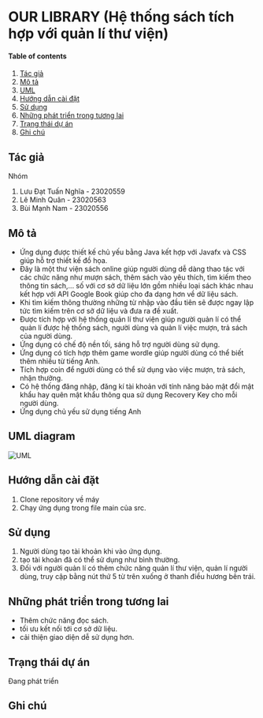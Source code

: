 # OUR LIBRARY (Hệ thống sách tích hợp với quản lí thư viện)
#### Table of contents
1. [Tác giả](#author)
2. [Mô tả](#description)
3. [UML](#uml)
4. [Hướng dẫn cài đặt](#install)
5. [Sử dụng](#usage)
6. [Những phát triển trong tương lai](#improvemnets)
7. [Trạng thái dự án](#status)
8. [Ghi chú](#note)
## Tác giả <a name="author"></a>
Nhóm 
1. Lưu Đạt Tuấn Nghĩa - 23020559
2. Lê Minh Quân - 23020563
3. Bùi Mạnh Nam - 23020556
## Mô tả <a name="description"></a>
- Ứng dụng được thiết kế chủ yếu bằng Java kết hợp với Javafx và CSS giúp hỗ trợ thiết kế đồ họa.
- Đây là một thư viện sách online giúp người dùng dễ dàng thao tác với các chức năng như mượn sách, thêm sách vào yêu thích, tìm kiếm theo thông tin sách,... số với cơ sở dữ liệu lớn gồm nhiều loại sách khác nhau kết hợp với API Google Book giúp cho đa dạng hơn về dữ liệu sách.
- Khi tìm kiếm thông thường những từ nhập vào đầu tiên sẽ được ngay lập tức tìm kiếm trên cơ sở dữ liệu và đưa ra đề xuất.
- Được tích hợp với hệ thống quản lí thư viện giúp người quản lí có thể quản lí được hệ thống sách, người dùng và quản lí việc mượn, trả sách của người dùng.
- Ứng dụng có chế độ nền tối, sáng hỗ trợ người dùng sử dụng.
- Ứng dụng có tích hợp thêm game wordle giúp người dùng có thể biết thêm nhiều từ tiếng Anh.
- Tích hợp coin để người dùng có thể sử dụng vào việc mượn, trả sách, nhận thưởng.
- Có hệ thống đăng nhập, đăng kí tài khoản với tính năng bảo mật đổi mật khẩu hay quên mật khẩu thông qua sử dụng Recovery Key cho mỗi người dùng.
- Ứng dụng chủ yếu sử dụng tiếng Anh
## UML diagram <a name="uml"></a>
![UML](https://i.imgur.com/eq2REkk.png)
## Hướng dẫn cài đặt <a name="install"></a>
1. Clone repository về máy
2. Chạy ứng dụng trong file main của src.
## Sử dụng <a name="usage"></a>
1. Người dùng tạo tài khoản khi vào ứng dụng.
2. tạo tài khoản đã có thể sử dụng như bình thường.
3. Đối với người quản lí có thêm chức năng quản lí thư viện, quản lí người dùng, truy cập bằng nút thứ 5 từ trên xuống ở thanh điều hương bên trái.
## Những phát triển trong tương lai <a name="improvemnets"></a>
- Thêm chức năng đọc sách.
- tối ưu kết nối tới cơ sở dữ liệu.
- cải thiện giao diện dễ sử dụng hơn.
## Trạng thái dự án <a name="status"></a>
Đang phát triển
## Ghi chú <a name="note"></a>
